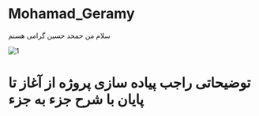 # Mohamad_Geramy


سلام من حمحد حسین گرامی هستم 


![1](https://user-images.githubusercontent.com/61877169/77568437-3f320e80-6ee6-11ea-90d2-7da48b12ae8f.png)





# توضیحاتی راجب پیاده سازی پروژه از آغاز تا پایان با شرح جزء به جزء
